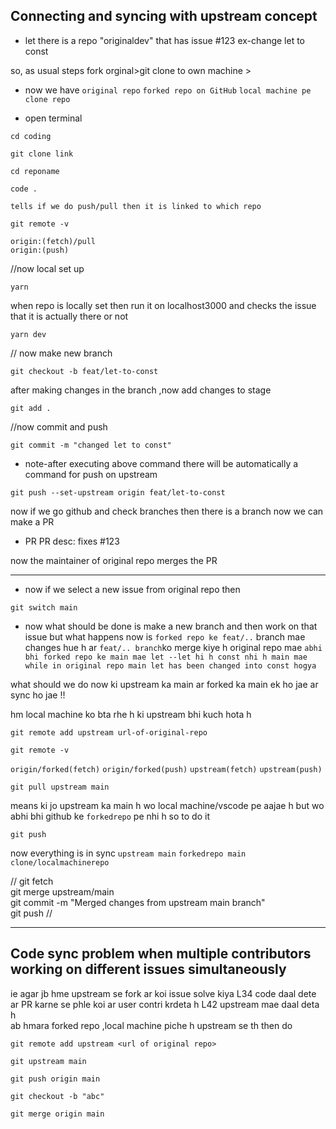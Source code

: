 ## Connecting and syncing with upstream concept
- let there is a repo "originaldev" that has issue #123
  ex-change let to const  

so, as usual steps
fork orginal>git clone to own machine > 
- now we have
  `original repo` 
  `forked repo on GitHub`
  `local machine pe clone repo`

- open terminal
```
cd coding  
```
```
git clone link
```
```
cd reponame
``` 
```
code . 
```
`tells if we do push/pull then it is linked to which repo`
```
git remote -v 
```
`origin:(fetch)/pull`</br>
`origin:(push)`

//now local set up
```
yarn 
```
when repo is locally set then run it on localhost3000 and checks the issue that it is actually there or not
```
yarn dev 
```

// now make new branch 
```
git checkout -b feat/let-to-const 
```
after making changes in the branch ,now add changes to stage 
``` 
git add .
```
//now commit and push
```
git commit -m "changed let to const"
```
- note-after executing above command there will be automatically a command for push on upstream
```
git push --set-upstream origin feat/let-to-const
```
now if we go github and check branches then there is a branch now we can make a PR
- PR 
PR desc: fixes #123

now the maintainer of original repo merges the PR

---------------------------------------
- now if we select a new issue from original repo then 
```
git switch main
```

- now what should be done is make a new branch and then work on that issue but 
  what happens now is `forked repo ke feat/..` branch mae changes hue h ar `feat/.. branch`ko merge kiye h original repo mae 
`abhi bhi forked repo ke main mae let --let hi h const nhi h main mae 
while in original repo main let has been changed into const hogya`

what should we do now ki upstream ka main ar forked ka main ek ho jae ar sync ho jae !!

hm local machine ko bta rhe h ki upstream bhi kuch hota h 
```
git remote add upstream url-of-original-repo
```
```
git remote -v
```
`origin/forked(fetch)`
`origin/forked(push)`
`upstream(fetch)`
`upstream(push)`

```
git pull upstream main
```
means ki jo upstream ka main h wo local machine/vscode pe aajae h but wo abhi bhi github ke `forkedrepo` pe nhi h so to do it 

```
git push 
```
now everything is in sync 
`upstream main`
`forkedrepo main`
`clone/localmachinerepo`

//
git fetch</br>
git merge upstream/main</br>
git commit -m "Merged changes from upstream main branch"</br>
git push
//

----
## Code sync problem when multiple contributors working on different issues simultaneously

ie agar jb hme upstream se fork ar koi issue solve kiya L34 code daal dete ar PR karne se phle koi ar user contri krdeta h L42 upstream mae daal deta h </br>
ab hmara forked repo ,local machine piche h upstream se th 
then do 

```
git remote add upstream <url of original repo>
```
```
git upstream main
```
```
git push origin main
```
```
git checkout -b "abc"
```
```
git merge origin main 
```
